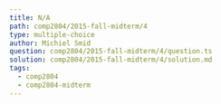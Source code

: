 ```yaml
---
title: N/A
path: comp2804/2015-fall-midterm/4
type: multiple-choice
author: Michiel Smid
question: comp2804/2015-fall-midterm/4/question.ts
solution: comp2804/2015-fall-midterm/4/solution.md
tags:
  - comp2804
  - comp2804-midterm
---
```

